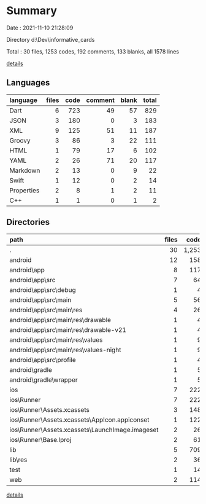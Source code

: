 # Summary

Date : 2021-11-10 21:28:09

Directory d:\Dev\informative_cards

Total : 30 files,  1253 codes, 192 comments, 133 blanks, all 1578 lines

[details](details.md)

## Languages
| language | files | code | comment | blank | total |
| :--- | ---: | ---: | ---: | ---: | ---: |
| Dart | 6 | 723 | 49 | 57 | 829 |
| JSON | 3 | 180 | 0 | 3 | 183 |
| XML | 9 | 125 | 51 | 11 | 187 |
| Groovy | 3 | 86 | 3 | 22 | 111 |
| HTML | 1 | 79 | 17 | 6 | 102 |
| YAML | 2 | 26 | 71 | 20 | 117 |
| Markdown | 2 | 13 | 0 | 9 | 22 |
| Swift | 1 | 12 | 0 | 2 | 14 |
| Properties | 2 | 8 | 1 | 2 | 11 |
| C++ | 1 | 1 | 0 | 1 | 2 |

## Directories
| path | files | code | comment | blank | total |
| :--- | ---: | ---: | ---: | ---: | ---: |
| . | 30 | 1,253 | 192 | 133 | 1,578 |
| android | 12 | 158 | 53 | 33 | 244 |
| android\app | 8 | 117 | 52 | 22 | 191 |
| android\app\src | 7 | 64 | 49 | 9 | 122 |
| android\app\src\debug | 1 | 4 | 3 | 1 | 8 |
| android\app\src\main | 5 | 56 | 43 | 7 | 106 |
| android\app\src\main\res | 4 | 26 | 32 | 6 | 64 |
| android\app\src\main\res\drawable | 1 | 4 | 7 | 2 | 13 |
| android\app\src\main\res\drawable-v21 | 1 | 4 | 7 | 2 | 13 |
| android\app\src\main\res\values | 1 | 9 | 9 | 1 | 19 |
| android\app\src\main\res\values-night | 1 | 9 | 9 | 1 | 19 |
| android\app\src\profile | 1 | 4 | 3 | 1 | 8 |
| android\gradle | 1 | 5 | 1 | 1 | 7 |
| android\gradle\wrapper | 1 | 5 | 1 | 1 | 7 |
| ios | 7 | 222 | 2 | 9 | 233 |
| ios\Runner | 7 | 222 | 2 | 9 | 233 |
| ios\Runner\Assets.xcassets | 3 | 148 | 0 | 4 | 152 |
| ios\Runner\Assets.xcassets\AppIcon.appiconset | 1 | 122 | 0 | 1 | 123 |
| ios\Runner\Assets.xcassets\LaunchImage.imageset | 2 | 26 | 0 | 3 | 29 |
| ios\Runner\Base.lproj | 2 | 61 | 2 | 2 | 65 |
| lib | 5 | 709 | 39 | 50 | 798 |
| lib\res | 2 | 36 | 1 | 8 | 45 |
| test | 1 | 14 | 10 | 7 | 31 |
| web | 2 | 114 | 17 | 7 | 138 |

[details](details.md)
